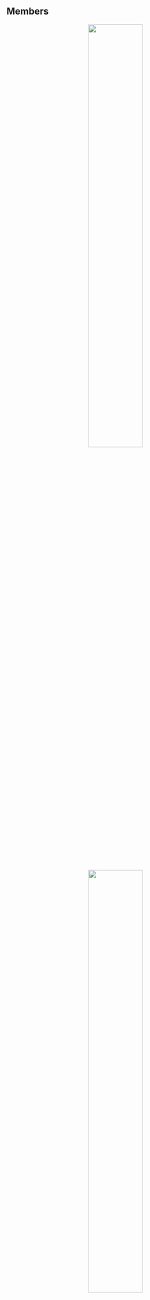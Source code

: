 ## Members
<div align="center">
        <a href="https://discord.gg/retrix" target="_blank"><img width="50%" src="https://github-readme-stats.vercel.app/api?username=icecubepiso&layout=compact&theme=blueberry&hide_border=true&show_icons=true"/></a>
        <img width="50%" src="https://github-readme-stats.vercel.app/api?username=dobrc&layout=compact&theme=blueberry&hide_border=true&show_icons=true"/>
        <img width="50%" src="https://github-readme-stats.vercel.app/api?username=D0min1kpico&layout=compact&theme=blueberry&hide_border=true&show_icons=true"/>
</div>
